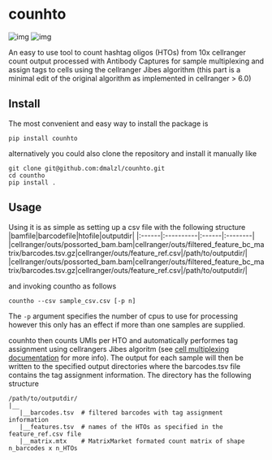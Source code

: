 # counhto

![img](https://img.shields.io/badge/pypi-1.1.0-blue)
![img](https://img.shields.io/badge/Python->=3.10-blue)

An easy to use tool to count hashtag oligos (HTOs) from 10x cellranger count output processed with Antibody Captures for sample multiplexing and assign tags to cells using the cellranger Jibes algorithm (this part is a minimal edit of the original algorithm as implemented in cellranger > 6.0)

## Install
The most convenient and easy way to install the package is
```
pip install counhto
```

alternatively you could also clone the repository and install it manually like
```
git clone git@github.com:dmalzl/counhto.git
cd countho
pip install .
```

## Usage
Using it is as simple as setting up a csv file with the following structure
|bamfile|barcodefile|htofile|outputdir|
|:------|:----------|:------|:--------|
|cellranger/outs/possorted_bam.bam|cellranger/outs/filtered_feature_bc_matrix/barcodes.tsv.gz|cellranger/outs/feature_ref.csv|/path/to/outputdir/|
|cellranger/outs/possorted_bam.bam|cellranger/outs/filtered_feature_bc_matrix/barcodes.tsv.gz|cellranger/outs/feature_ref.csv|/path/to/outputdir/|

and invoking countho as follows
```
countho --csv sample_csv.csv [-p n]
```

The `-p` argument specifies the number of cpus to use for processing however this only has an effect if more than one samples are supplied.

counhto then counts UMIs per HTO and automatically performes tag assignment using cellrangers Jibes algoritm (see [cell multiplexing documentation](https://support.10xgenomics.com/single-cell-gene-expression/software/pipelines/latest/algorithms/cellplex) for more info). The output for each sample will then be written to the specified output directories where the barcodes.tsv file contains the tag assignment information. The directory has the following structure
```
/path/to/outputdir/
|__
   |__barcodes.tsv  # filtered barcodes with tag assignment information
   |__features.tsv  # names of the HTOs as specified in the feature_ref.csv file
   |__matrix.mtx    # MatrixMarket formated count matrix of shape n_barcodes x n_HTOs
```
